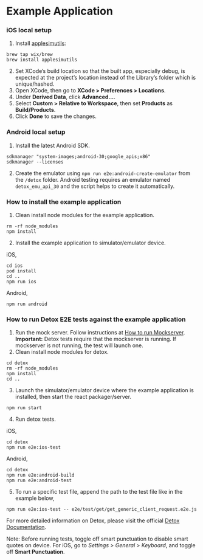 # Example Application

### iOS local setup
1. Install [applesimutils](https://github.com/wix/AppleSimulatorUtils):
```
brew tap wix/brew
brew install applesimutils
```
2. Set XCode’s build location so that the built app, especially debug, is expected at the project’s location instead of the Library’s folder which is unique/hashed.
3. Open XCode, then go to **XCode > Preferences > Locations**.
4. Under **Derived Data**, click **Advanced…**.
5. Select **Custom > Relative to Workspace**, then set **Products** as **Build/Products**.
6. Click **Done** to save the changes.

### Android local setup
1. Install the latest Android SDK.
```
sdkmanager "system-images;android-30;google_apis;x86"
sdkmanager --licenses
```
2. Create the emulator using `npm run e2e:android-create-emulator` from the `/detox` folder. Android testing requires an emulator named `detox_emu_api_30` and the script helps to create it automatically.

### How to install the example application
1. Clean install node modules for the example application.
```
rm -rf node_modules
npm install
```
2. Install the example application to simulator/emulator device.

iOS,
```
cd ios
pod install
cd ..
npm run ios
```
Android,
```
npm run android
```

### How to run Detox E2E tests against the example application
1. Run the mock server. Follow instructions at [How to run Mockserver](MOCKSERVER.md#how-to-run-mockserver).
**Important:** Detox tests require that the mockserver is running. If mockserver is not running, the test will launch one.
2. Clean install node modules for detox.
```
cd detox
rm -rf node_modules
npm install
cd ..
```
3. Launch the simulator/emulator device where the example application is installed, then start the react packager/server.
```
npm run start
```
4. Run detox tests.

iOS,
```
cd detox
npm run e2e:ios-test
```
Android,
```
cd detox
npm run e2e:android-build
npm run e2e:android-test
```
5. To run a specific test file, append the path to the test file like in the example below,
```
npm run e2e:ios-test -- e2e/test/get/get_generic_client_request.e2e.js
```

For more detailed information on Detox, please visit the official [Detox Documentation](https://github.com/wix/Detox/blob/master/docs/README.md).

Note: Before running tests, toggle off smart punctuation to disable smart quotes on device. For iOS, go to *Settings > General > Keyboard*, and toggle off **Smart Punctuation**.
